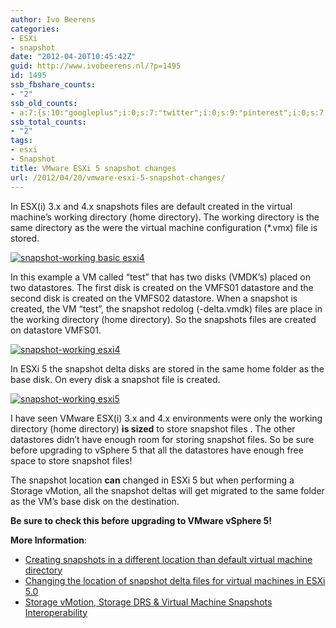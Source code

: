 ```yaml
---
author: Ivo Beerens
categories:
- ESXi
- snapshot
date: "2012-04-20T10:45:42Z"
guid: http://www.ivobeerens.nl/?p=1495
id: 1495
ssb_fbshare_counts:
- "2"
ssb_old_counts:
- a:7:{s:10:"googleplus";i:0;s:7:"twitter";i:0;s:9:"pinterest";i:0;s:7:"fbshare";i:2;s:8:"linkedin";i:0;s:6:"reddit";i:0;s:6:"tumblr";i:0;}
ssb_total_counts:
- "2"
tags:
- esxi
- Snapshot
title: VMware ESXi 5 snapshot changes
url: /2012/04/20/vmware-esxi-5-snapshot-changes/
---
```


In ESX(i) 3.x and 4.x snapshots files are default created in the virtual machine’s working directory (home directory). The working directory is the same directory as the were the virtual machine configuration (\*.vmx) file is stored.

[![snapshot-working basic esxi4](http://localhost/wp-content/uploads/2012/04/snapshot-working-basic-esxi4_thumb1.jpg "snapshot-working basic esxi4")](http://localhost/wp-content/uploads/2012/04/snapshot-working-basic-esxi41.jpg)

In this example a VM called “test” that has two disks (VMDK’s) placed on two datastores. The first disk is created on the VMFS01 datastore and the second disk is created on the VMFS02 datastore. When a snapshot is created, the VM “test”, the snapshot redolog (-delta.vmdk) files are place in the working directory (home directory). So the snapshots files are created on datastore VMFS01.

[![snapshot-working esxi4](http://localhost/wp-content/uploads/2012/04/snapshot-working-esxi4_thumb1.jpg "snapshot-working esxi4")](http://localhost/wp-content/uploads/2012/04/snapshot-working-esxi41.jpg)

In ESXi 5 the snapshot delta disks are stored in the same home folder as the base disk. On every disk a snapshot file is created.

[![snapshot-working esxi5](http://localhost/wp-content/uploads/2012/04/snapshot-working-esxi5_thumb1.jpg "snapshot-working esxi5")](http://localhost/wp-content/uploads/2012/04/snapshot-working-esxi51.jpg)

I have seen VMware ESX(i) 3.x and 4.x environments were only the working directory (home directory) **is sized** to store snapshot files . The other datastores didn’t have enough room for storing snapshot files. So be sure before upgrading to vSphere 5 that all the datastores have enough free space to store snapshot files!

The snapshot location **can** changed in ESXi 5 but when performing a Storage vMotion, all the snapshot deltas will get migrated to the same folder as the VM’s base disk on the destination.

**Be sure to check this before upgrading to VMware vSphere 5!**

**More Information**:

- [Creating snapshots in a different location than default virtual machine directory](http://kb.vmware.com/selfservice/microsites/search.do?language=en_US&cmd=displayKC&externalId=1002929)
- [Changing the location of snapshot delta files for virtual machines in ESXi 5.0](http://kb.vmware.com/selfservice/microsites/search.do?cmd=displayKC&docType=kc&docTypeID=DT_KB_1_1&externalId=2007563)
- [Storage vMotion, Storage DRS &amp; Virtual Machine Snapshots Interoperability](http://blogs.vmware.com/vsphere/2011/09/storage-vmotion-storage-drs-virtual-machine-snapshots.html)
